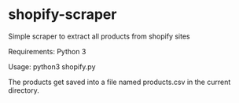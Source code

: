 # shopify-scraper
Simple scraper to extract all products from shopify sites


Requirements:
Python 3

Usage:
python3 shopify.py <url>

The products get saved into a file named products.csv in the current directory.
